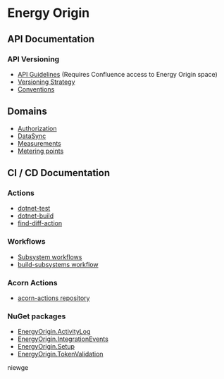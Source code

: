 # Energy Origin

## API Documentation

### API Versioning

- [API Guidelines](https://energinet.atlassian.net/wiki/spaces/EnergyOrigin/pages/460947457/API+Guidelines) (Requires Confluence access to Energy Origin space)
- [Versioning Strategy](./doc/api-versioning/versioning-strategy.md)
- [Conventions](./doc/api/conventions.md)

## Domains

- [Authorization](./doc/architecture/domains/authorization.md)
- [DataSync](./doc/api/datasync.md)
- [Measurements](./doc/api/measurements.md)
- [Metering points](./doc/api/meteringpoint.md)

## CI / CD Documentation

### Actions

- [dotnet-test](./doc/workflows/dotnet-test.md)
- [dotnet-build](./doc/workflows/dotnet-build.md)
- [find-diff-action](./doc/workflows/find-diff-action.md)

### Workflows

- [Subsystem workflows](./doc/workflows/specific-subsystem-workflows.md)
- [build-subsystems workflow](./doc/workflows/build-subsystems.md)

### Acorn Actions

- [acorn-actions repository](https://github.com/Energinet-DataHub/acorn-actions)

### NuGet packages

- [EnergyOrigin.ActivityLog](./libraries/dotnet/EnergyOrigin.ActivityLog/README.md)
- [EnergyOrigin.IntegrationEvents](./libraries/dotnet/EnergyOrigin.IntegrationEvents/README.md)
- [EnergyOrigin.Setup](./libraries/dotnet/EnergyOrigin.Setup/README.md)
- [EnergyOrigin.TokenValidation](./libraries/dotnet/EnergyOrigin.TokenValidation/README.md)

niewge
